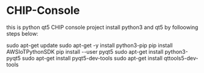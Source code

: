 # CHIP-Console
this is python qt5 CHIP console project
install python3 and qt5 by folloowing steps below:

sudo apt-get update
sudo apt-get -y install python3-pip
pip install AWSIoTPythonSDK
pip install --user pyqt5
sudo apt-get install python3-pyqt5
sudo apt-get install pyqt5-dev-tools
sudo apt-get install qttools5-dev-tools
